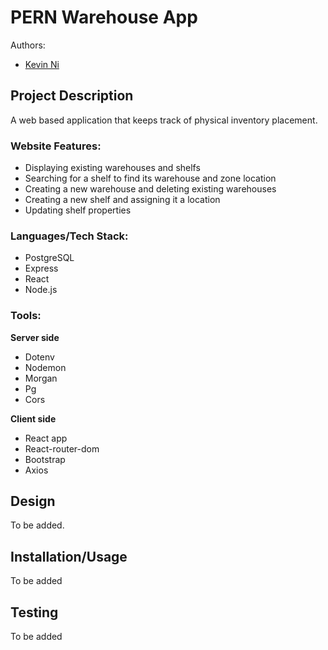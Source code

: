 # PERN Warehouse App

 Authors: 
 - [Kevin Ni](https://github.com/Keeevini)

## Project Description

A web based application that keeps track of physical inventory placement. 

### Website Features:
- Displaying existing warehouses and shelfs
- Searching for a shelf to find its warehouse and zone location
- Creating a new warehouse and deleting existing warehouses
- Creating a new shelf and assigning it a location
- Updating shelf properties

### Languages/Tech Stack:
- PostgreSQL
- Express
- React
- Node.js

### Tools:
**Server side**
- Dotenv
- Nodemon
- Morgan
- Pg
- Cors

**Client side**
- React app
- React-router-dom
- Bootstrap
- Axios

## Design

To be added.




## Installation/Usage
To be added

## Testing
To be added